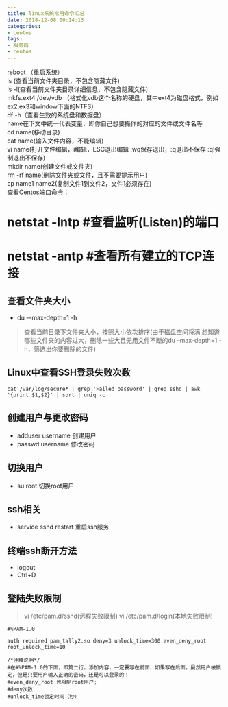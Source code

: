 ```yaml
---
title: linux系统常用命令汇总
date: 2018-12-08 00:14:13
categories:
- centos
tags: 
- 服务器
- centos
---
```


reboot （重启系统）  
ls (查看当前文件夹目录，不包含隐藏文件)  
ls -l(查看当前文件夹目录详细信息，不包含隐藏文件)  
mkfs.ext4 /dev/vdb （格式化vdb这个名称的硬盘，其中ext4为磁盘格式，例如ex2,ex3和window下面的NTFS）  
df -h（查看生效的系统盘和数据盘）  
name在下文中统一代表变量，即你自己想要操作的对应的文件或文件名等  
cd name(移动目录)  
cat name(输入文件内容，不能编辑)  
vi name(打开文件编辑，i编辑，ESC退出编辑 :wq保存退出，:q退出不保存 :q!强制退出不保存)  
mkdir name(创建文件或文件夹)  
rm -rf name(删除文件夹或文件，且不需要提示用户)  
cp name1 name2(复制文件1到文件2，文件1必须存在)  
查看Centos端口命令：  
# netstat -lntp #查看监听(Listen)的端口  
# netstat -antp #查看所有建立的TCP连接  

## 查看文件夹大小
* du --max-depth=1 -h
> 查看当前目录下文件夹大小，按照大小依次排序(由于磁盘空间将满,想知道哪些文件夹的内容过大，删除一些大且无用文件不断的du –max-depth=1 -h，筛选出你要删除的文件)

## Linux中查看SSH登录失败次数
```
cat /var/log/secure* | grep 'Failed password' | grep sshd | awk '{print $1,$2}' | sort | uniq -c
```

## 创建用户与更改密码
* adduser username 创建用户
* passwd username  修改密码

## 切换用户
* su root 切换root用户

## ssh相关
* service sshd restart 重启ssh服务

## 终端ssh断开方法
* logout
* Ctrl+D

## 登陆失败限制
> vi /etc/pam.d/sshd(远程失败限制) vi /etc/pam.d/login(本地失败限制)
```
#%PAM-1.0

auth required pam_tally2.so deny=3 unlock_time=300 even_deny_root root_unlock_time=10

/*注释说明*/
#在#%PAM-1.0的下面，即第二行，添加内容，一定要写在前面，如果写在后面，虽然用户被锁定，但是只要用户输入正确的密码，还是可以登录的！
#even_deny_root 也限制root用户;
#deny次数
#unlock_time锁定时间（秒）
```
